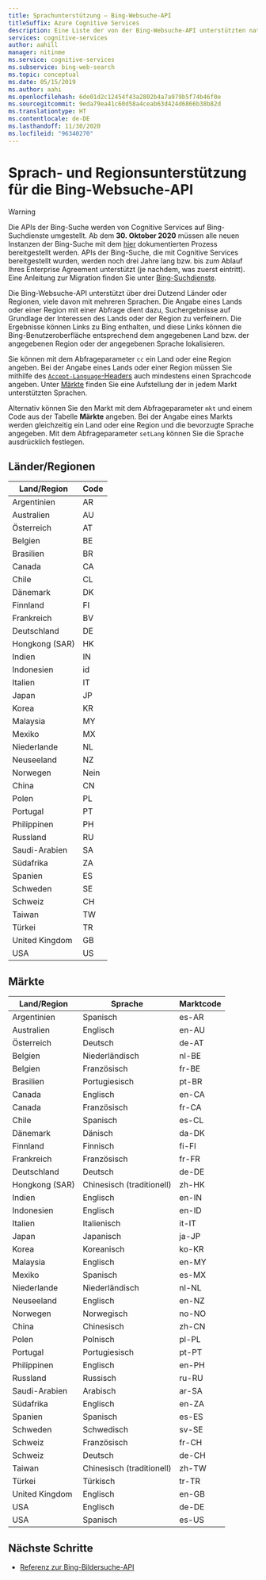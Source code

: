 ```yaml
---
title: Sprachunterstützung – Bing-Websuche-API
titleSuffix: Azure Cognitive Services
description: Eine Liste der von der Bing-Websuche-API unterstützten natürlichen Sprachen, Länder und Regionen.
services: cognitive-services
author: aahill
manager: nitinme
ms.service: cognitive-services
ms.subservice: bing-web-search
ms.topic: conceptual
ms.date: 05/15/2019
ms.author: aahi
ms.openlocfilehash: 6de01d2c12454f43a2802b4a7a979b5f74b46f0e
ms.sourcegitcommit: 9eda79ea41c60d58a4ceab63d424d6866b38b82d
ms.translationtype: HT
ms.contentlocale: de-DE
ms.lasthandoff: 11/30/2020
ms.locfileid: "96340270"
---
```

# <a name="language-and-region-support-for-the-bing-web-search-api"></a>Sprach- und Regionsunterstützung für die Bing-Websuche-API

> [!WARNING]
> Die APIs der Bing-Suche werden von Cognitive Services auf Bing-Suchdienste umgestellt. Ab dem **30. Oktober 2020** müssen alle neuen Instanzen der Bing-Suche mit dem [hier](/bing/search-apis/bing-web-search/create-bing-search-service-resource) dokumentierten Prozess bereitgestellt werden.
> APIs der Bing-Suche, die mit Cognitive Services bereitgestellt wurden, werden noch drei Jahre lang bzw. bis zum Ablauf Ihres Enterprise Agreement unterstützt (je nachdem, was zuerst eintritt).
> Eine Anleitung zur Migration finden Sie unter [Bing-Suchdienste](/bing/search-apis/bing-web-search/create-bing-search-service-resource).

Die Bing-Websuche-API unterstützt über drei Dutzend Länder oder Regionen, viele davon mit mehreren Sprachen. Die Angabe eines Lands oder einer Region mit einer Abfrage dient dazu, Suchergebnisse auf Grundlage der Interessen des Lands oder der Region zu verfeinern. Die Ergebnisse können Links zu Bing enthalten, und diese Links können die Bing-Benutzeroberfläche entsprechend dem angegebenen Land bzw. der angegebenen Region oder der angegebenen Sprache lokalisieren.

Sie können mit dem Abfrageparameter `cc` ein Land oder eine Region angeben. Bei der Angabe eines Lands oder einer Region müssen Sie mithilfe des [`Accept-Language`-Headers](/rest/api/cognitiveservices-bingsearch/bing-web-api-v7-reference#headers) auch mindestens einen Sprachcode angeben. Unter [Märkte](#markets) finden Sie eine Aufstellung der in jedem Markt unterstützten Sprachen.

Alternativ können Sie den Markt mit dem Abfrageparameter `mkt` und einem Code aus der Tabelle **Märkte** angeben. Bei der Angabe eines Markts werden gleichzeitig ein Land oder eine Region und die bevorzugte Sprache angegeben. Mit dem Abfrageparameter `setLang` können Sie die Sprache ausdrücklich festlegen.

## <a name="countriesregions"></a>Länder/Regionen

|Land/Region|Code|
|-------|----|
|Argentinien|AR|
|Australien|AU|
|Österreich|AT|
|Belgien|BE|
|Brasilien|BR|
|Canada|CA|
|Chile|CL|
|Dänemark|DK|
|Finnland|FI|
|Frankreich|BV|
|Deutschland|DE|
|Hongkong (SAR)|HK|
|Indien|IN|
|Indonesien|id|
|Italien|IT|
|Japan|JP|
|Korea|KR|
|Malaysia|MY|
|Mexiko|MX|
|Niederlande|NL|
|Neuseeland|NZ|
|Norwegen|Nein|
|China|CN|
|Polen|PL|
|Portugal|PT|
|Philippinen|PH|
|Russland|RU|
|Saudi-Arabien|SA|
|Südafrika|ZA|
|Spanien|ES|
|Schweden|SE|
|Schweiz|CH|
|Taiwan|TW|
|Türkei|TR|
|United Kingdom|GB|
|USA|US|

## <a name="markets"></a>Märkte

|Land/Region|Sprache|Marktcode|
|-------|--------|-----------|
|Argentinien|Spanisch|es-AR|
|Australien|Englisch|en-AU|
|Österreich|Deutsch|de-AT|
|Belgien|Niederländisch|nl-BE|
|Belgien|Französisch|fr-BE|
|Brasilien|Portugiesisch|pt-BR|
|Canada|Englisch|en-CA|
|Canada|Französisch|fr-CA|
|Chile|Spanisch|es-CL|
|Dänemark|Dänisch|da-DK|
|Finnland|Finnisch|fi-FI|
|Frankreich|Französisch|fr-FR|
|Deutschland|Deutsch|de-DE|
|Hongkong (SAR)|Chinesisch (traditionell)|zh-HK|
|Indien|Englisch|en-IN|
|Indonesien|Englisch|en-ID|
|Italien|Italienisch|it-IT|
|Japan|Japanisch|ja-JP|
|Korea|Koreanisch|ko-KR|
|Malaysia|Englisch|en-MY|
|Mexiko|Spanisch|es-MX|
|Niederlande|Niederländisch|nl-NL|
|Neuseeland|Englisch|en-NZ|
|Norwegen|Norwegisch|no-NO|
|China|Chinesisch|zh-CN|
|Polen|Polnisch|pl-PL|
|Portugal|Portugiesisch|pt-PT|
|Philippinen|Englisch|en-PH|
|Russland|Russisch|ru-RU|
|Saudi-Arabien|Arabisch|ar-SA|
|Südafrika|Englisch|en-ZA|
|Spanien|Spanisch|es-ES|
|Schweden|Schwedisch|sv-SE|
|Schweiz|Französisch|fr-CH|
|Schweiz|Deutsch|de-CH|
|Taiwan|Chinesisch (traditionell)|zh-TW|
|Türkei|Türkisch|tr-TR|
|United Kingdom|Englisch|en-GB|
|USA|Englisch|de-DE|
|USA|Spanisch|es-US|

## <a name="next-steps"></a>Nächste Schritte

* [Referenz zur Bing-Bildersuche-API](//docs.microsoft.com/rest/api/cognitiveservices/bing-images-api-v7-reference)